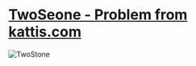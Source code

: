 # [TwoSeone - Problem from kattis.com](https://open.kattis.com/problems/twostones)

![TwoStone](/TwoStone.png)
